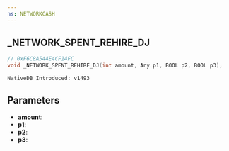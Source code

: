 ```yaml
---
ns: NETWORKCASH
---
```

## _NETWORK_SPENT_REHIRE_DJ

```c
// 0xF6C8A544E4CF14FC
void _NETWORK_SPENT_REHIRE_DJ(int amount, Any p1, BOOL p2, BOOL p3);
```

```
NativeDB Introduced: v1493
```

## Parameters
* **amount**:
* **p1**:
* **p2**:
* **p3**:
